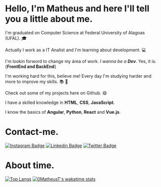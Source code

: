 # Hello, I'm Matheus and here I'll tell you a little about me.

I'm graduated on Computer Science at Federal University of Alagoas (UFAL). :mortar_board:

Actually I work as a IT Analist and I'm learning about development. :computer:

I'm lookin forword to change my área of work. *I wanna be a **Dev***. Yes, it is. {__FrontEnd and BackEnd__}

I'm working hard for this, believe me! Every day I'm studying harder and more to improve my skills. :books: :rocket:

Check out some of my projects here on Github.  :smile:

I have a skilled knowledge in **HTML**, **CSS**, **JavaScript**.

I know the basics of **Angular**, **Python**, **React** and **Vue.js**.



# Contact-me.

[![Instagram Badge](https://img.shields.io/badge/Instagram-E4405F?style=flat-square&logo=instagram&logoColor=white&link=https://www.instagram.com/maatheustavares/)](https://www.instagram.com/maatheustavares/)
[![Linkedin Badge](https://img.shields.io/badge/-LinkedIn-blue?style=flat-square&logo=Linkedin&logoColor=white&link=https://www.linkedin.com/in/maatheustavares/)](https://www.linkedin.com/in/maatheustavares/)
[![Twitter Badge](https://img.shields.io/badge/-Twitter-1ca0f1?style=flat-square&labelColor=1ca0f1&logo=twitter&logoColor=white&link=https://twitter.com/Puts_Math)](https://twitter.com/Puts_Math)

# About time.
[![Top Langs](https://github-readme-stats.vercel.app/api/top-langs/?username=0MatheusT&theme=highcontrast&show_icons=true&hide=Markdown&layout=compact)](https://github.com/0MatheusT/)
[![0MatheusT's wakatime stats](https://github-readme-stats.vercel.app/api/wakatime?username=0MatheusT&hide=Git,Markdown,GitConfig&theme=highcontrast&show_icons=true&langs_count=5&layout=compact)](https://github.com/0MatheusT/)




